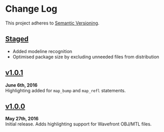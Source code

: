 Change Log
==========

This project adheres to [Semantic Versioning](http://semver.org).


[Staged]
------------------------------------------------------------------------
* Added modeline recognition
* Optimised package size by excluding unneeded files from distribution


[v1.0.1]
------------------------------------------------------------------------
**June 6th, 2016**  
Highlighting added for `map_bump` and `map_refl` statements.


[v1.0.0]
------------------------------------------------------------------------
**May 27th, 2016**  
Initial release. Adds highlighting support for Wavefront OBJ/MTL files.


[Referenced links]:_____________________________________________________
[Staged]: ../../compare/v1.0.1...HEAD
[v1.0.1]: https://github.com/Alhadis/language-wavefront/releases/v1.0.1
[v1.0.0]: https://github.com/Alhadis/language-wavefront/releases/v1.0.0
